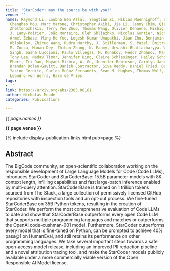 ```yaml
---
title: 'StarCoder: may the source be with you!'
venue: ''
names: Raymond Li, Loubna Ben Allal, Yangtian Zi, Niklas Muennighoff, Denis Kocetkov,
  Chenghao Mou, Marc Marone, Christopher Akiki, Jia Li, Jenny Chim, Qian Liu, Evgenii
  Zheltonozhskii, Terry Yue Zhuo, Thomas Wang, Olivier Dehaene, Mishig Davaadorj,
  J. Lamy-Poirier, João Monteiro, Oleh Shliazhko, Nicolas Gontier, Nicholas Meade,
  Armel Zebaze, Ming-Ho Yee, Logesh Kumar Umapathi, Jian Zhu, Benjamin Lipkin, Muhtasham
  Oblokulov, Zhiruo Wang, Rudra Murthy, J. Stillerman, S. Patel, Dmitry Abulkhanov,
  M. Zocca, Manan Dey, Zhihan Zhang, N. Fahmy, Urvashi Bhattacharyya, W. Yu, Swayam
  Singh, Sasha Luccioni, Paulo Villegas, M. Kunakov, Fedor Zhdanov, Manuel Romero,
  Tony Lee, Nadav Timor, Jennifer Ding, Claire Schlesinger, Hailey Schoelkopf, Jana
  Ebert, Tri Dao, Mayank Mishra, A. Gu, Jennifer Robinson, Carolyn Jane Anderson,
  Brendan Dolan-Gavitt, Danish Contractor, Siva Reddy, Daniel Fried, Dzmitry Bahdanau,
  Yacine Jernite, Carlos Muñoz Ferrandis, Sean M. Hughes, Thomas Wolf, Arjun Guha,
  Leandro von Werra, Harm de Vries
tags:
- ''
link: https://arxiv.org/abs/2305.06161
author: Nicholas Meade
categories: Publications

---
```


*{{ page.names }}*

**{{ page.venue }}**

{% include display-publication-links.html pub=page %}

## Abstract

The BigCode community, an open-scientific collaboration working on the responsible development of Large Language Models for Code (Code LLMs), introduces StarCoder and StarCoderBase: 15.5B parameter models with 8K context length, infilling capabilities and fast large-batch inference enabled by multi-query attention. StarCoderBase is trained on 1 trillion tokens sourced from The Stack, a large collection of permissively licensed GitHub repositories with inspection tools and an opt-out process. We fine-tuned StarCoderBase on 35B Python tokens, resulting in the creation of StarCoder. We perform the most comprehensive evaluation of Code LLMs to date and show that StarCoderBase outperforms every open Code LLM that supports multiple programming languages and matches or outperforms the OpenAI code-cushman-001 model. Furthermore, StarCoder outperforms every model that is fine-tuned on Python, can be prompted to achieve 40\% pass@1 on HumanEval, and still retains its performance on other programming languages. We take several important steps towards a safe open-access model release, including an improved PII redaction pipeline and a novel attribution tracing tool, and make the StarCoder models publicly available under a more commercially viable version of the Open Responsible AI Model license.